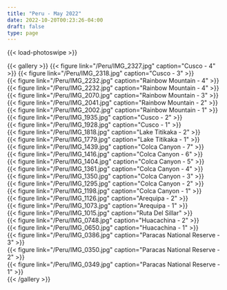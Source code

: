```yaml
---
title: "Peru - May 2022"
date: 2022-10-20T00:23:26-04:00
draft: false
type: page
---
```


{{< load-photoswipe >}}

{{< gallery >}} 
    {{< figure link="/Peru/IMG_2327.jpg" caption="Cusco - 4" >}}
    {{< figure link="/Peru/IMG_2318.jpg" caption="Cusco - 3" >}}    
    {{< figure link="/Peru/IMG_2232.jpg" caption="Rainbow Mountain - 4" >}}  
    {{< figure link="/Peru/IMG_2232.jpg" caption="Rainbow Mountain - 4" >}}  
    {{< figure link="/Peru/IMG_2070.jpg" caption="Rainbow Mountain - 3" >}}  
    {{< figure link="/Peru/IMG_2041.jpg" caption="Rainbow Mountain - 2" >}}  
    {{< figure link="/Peru/IMG_2002.jpg" caption="Rainbow Mountain - 1" >}}  
    {{< figure link="/Peru/IMG_1935.jpg" caption="Cusco - 2" >}}  
    {{< figure link="/Peru/IMG_1928.jpg" caption="Cusco - 1" >}}      
    {{< figure link="/Peru/IMG_1818.jpg" caption="Lake Titikaka - 2" >}}  
    {{< figure link="/Peru/IMG_1779.jpg" caption="Lake Titikaka - 1" >}}  
    {{< figure link="/Peru/IMG_1439.jpg" caption="Colca Canyon - 7" >}}  
    {{< figure link="/Peru/IMG_1416.jpg" caption="Colca Canyon - 6" >}}  
    {{< figure link="/Peru/IMG_1404.jpg" caption="Colca Canyon - 5" >}}  
    {{< figure link="/Peru/IMG_1361.jpg" caption="Colca Canyon - 4" >}}  
    {{< figure link="/Peru/IMG_1350.jpg" caption="Colca Canyon - 3" >}}  
    {{< figure link="/Peru/IMG_1295.jpg" caption="Colca Canyon - 2" >}}  
    {{< figure link="/Peru/IMG_1198.jpg" caption="Colca Canyon - 1" >}}  
    {{< figure link="/Peru/IMG_1126.jpg" caption="Arequipa - 2" >}}  
    {{< figure link="/Peru/IMG_1073.jpg" caption="Arequipa - 1" >}}  
    {{< figure link="/Peru/IMG_1015.jpg" caption="Ruta Del Sillar" >}}  
    {{< figure link="/Peru/IMG_0748.jpg" caption="Huacachina - 2" >}}  
    {{< figure link="/Peru/IMG_0650.jpg" caption="Huacachina - 1" >}}  
    {{< figure link="/Peru/IMG_0386.jpg" caption="Paracas National Reserve - 3" >}}  
    {{< figure link="/Peru/IMG_0350.jpg" caption="Paracas National Reserve - 2" >}}  
    {{< figure link="/Peru/IMG_0349.jpg" caption="Paracas National Reserve - 1" >}}  
{{< /gallery >}}